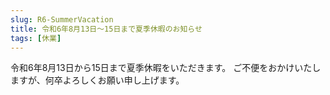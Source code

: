 ```yaml
---
slug: R6-SummerVacation
title: 令和6年8月13日～15日まで夏季休暇のお知らせ
tags: [休業]
---
```


令和6年8月13日から15日まで夏季休暇をいただきます。
ご不便をおかけいたしますが、何卒よろしくお願い申し上げます。
